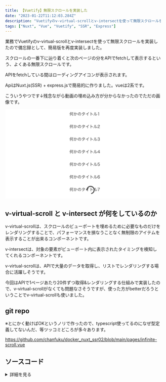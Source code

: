 ```yaml
---
title: 【Vuetify】無限スクロールを実装した
date: "2023-01-22T11:12:03.284Z"
description: "Vuetifyのv-virtual-scrollとv-intersectを使って無限スクロールを実装しました"
tags: ["Nuxt", "Vue", "Vuetify", "SSR", "Express"]
---
```



業務でVuetifyのv-virtual-scrollとv-intersectを使って無限スクロールを実装したので備忘録として、簡易版を再度実装しました。

スクロールの一番下に辿り着くと次のページの分をAPIでfetchして表示するという、よくある無限スクロールです。

APIをfetchしている間はローディングアイコンが表示されます。

ApiはNuxt.js(SSR) + express.jsで簡易的に作りました。vueは2系です。

こういうやつです↓残念ながら動画の埋め込み方が分からなかったのでただの画像です。

![img1](./img1.png)

## v-virtual-scroll と v-intersect が何をしているのか

v-virtual-scrollは、スクロールのビューポートを埋めるために必要なものだけをレンダリングすることで、パフォーマンスを損なうことなく無制限のアイテムを表示することが出来るコンポーネントです。

v-intersectは、対象の要素がビューポート内に表示されたタイミングを検知してくれるコンポーネントです。

v-virtual-scrollは、APIで大量のデータを取得し、リストでレンダリングする場合に活躍しそうです。

今回はAPIで1ページあたり20件ずつ取得&レンダリングする仕組みで実装したので、v-virtual-scrollがなくても問題なさそうですが、使った方がbetterだろうということでv-virtual-scrollも使いました。

## git repo
※とにかく動けばOKというノリで作ったので、typescript使ってるのになぜ型定義してないんだ、等ツッコミどころが多々あります。

<a href="https://github.com/chanfuku/docker_nuxt_ssr02/blob/main/pages/infinite-scroll.vue" target="_blank">
https://github.com/chanfuku/docker_nuxt_ssr02/blob/main/pages/infinite-scroll.vue
</a>

## ソースコード

<details>
<summary>詳細を見る</summary>

```js
<template>
  <div>
    <v-virtual-scroll class="item-wrapper" :item-height="50" :items="items">
      <template v-slot:default="{ item, index }">
        <span v-if="index === items.length - 1" v-intersect.once="onIntersect"></span>
        <v-list-item>
          {{ item.name }}
        </v-list-item>
      </template>
    </v-virtual-scroll>
    <v-list-item v-if="isLoading" class="loading">
      <v-progress-circular indeterminate width="3" />
    </v-list-item>
  </div>
</template>

<script lang="ts">
import Vue from 'vue'
export default Vue.extend({
  data() {
    return { 
      page: 1,
      isLoading: false,
    }
  },
  computed: {
    items () {
      return this.$store.state.items
    },
  },
  async fetch(): Promise<void> {
    await this.$store.dispatch('fetchPaginationItems', { page: this.page })
  },
  methods: {
    async onIntersect() {
      try {
        this.page = this.page + 1;
        this.isLoading = true;
        // ローディングアイコンが目立つ様にあえて0.5秒待たせる
        await new Promise(resolved => setTimeout(resolved, 500));
        await this.$store.dispatch('fetchPaginationItems', { page: this.page })
      } catch (e) {
        console.error(e)
      } finally {
        this.isLoading = false;
      }
    }
  }
})
</script>

<style scoped>
.item-wrapper {
  height: calc(100vh - 30px);
  width: 200px;
  margin: 0 auto;
  overflow-y: scroll;
}
.item {
  height: 50px;
}
.loading {
  display: flex;
  justify-content: center;
  bottom: 45px;
}
</style>
```
</details>
